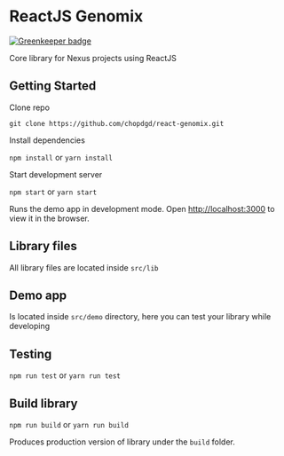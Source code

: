 # ReactJS Genomix

[![Greenkeeper badge](https://badges.greenkeeper.io/chopdgd/react-genomix.svg)](https://greenkeeper.io/)

Core library for Nexus projects using ReactJS

## Getting Started

Clone repo

````
git clone https://github.com/chopdgd/react-genomix.git
````

Install dependencies

`npm install` or `yarn install`

Start development server

`npm start` or `yarn start`

Runs the demo app in development mode.
Open [http://localhost:3000](http://localhost:3000) to view it in the browser.

## Library files

All library files are located inside `src/lib`  

## Demo app

Is located inside `src/demo` directory, here you can test your library while developing

## Testing

`npm run test` or `yarn run test`

## Build library

`npm run build` or `yarn run build`

Produces production version of library under the `build` folder.
